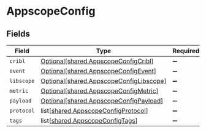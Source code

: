 # AppscopeConfig


## Fields

| Field                                                                                        | Type                                                                                         | Required                                                                                     | Description                                                                                  |
| -------------------------------------------------------------------------------------------- | -------------------------------------------------------------------------------------------- | -------------------------------------------------------------------------------------------- | -------------------------------------------------------------------------------------------- |
| `cribl`                                                                                      | [Optional[shared.AppscopeConfigCribl]](undefined/models/shared/appscopeconfigcribl.md)       | :heavy_minus_sign:                                                                           | N/A                                                                                          |
| `event`                                                                                      | [Optional[shared.AppscopeConfigEvent]](undefined/models/shared/appscopeconfigevent.md)       | :heavy_minus_sign:                                                                           | N/A                                                                                          |
| `libscope`                                                                                   | [Optional[shared.AppscopeConfigLibscope]](undefined/models/shared/appscopeconfiglibscope.md) | :heavy_minus_sign:                                                                           | N/A                                                                                          |
| `metric`                                                                                     | [Optional[shared.AppscopeConfigMetric]](undefined/models/shared/appscopeconfigmetric.md)     | :heavy_minus_sign:                                                                           | N/A                                                                                          |
| `payload`                                                                                    | [Optional[shared.AppscopeConfigPayload]](undefined/models/shared/appscopeconfigpayload.md)   | :heavy_minus_sign:                                                                           | N/A                                                                                          |
| `protocol`                                                                                   | list[[shared.AppscopeConfigProtocol](undefined/models/shared/appscopeconfigprotocol.md)]     | :heavy_minus_sign:                                                                           | N/A                                                                                          |
| `tags`                                                                                       | list[[shared.AppscopeConfigTags](undefined/models/shared/appscopeconfigtags.md)]             | :heavy_minus_sign:                                                                           | N/A                                                                                          |